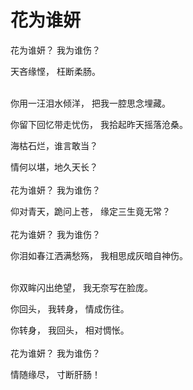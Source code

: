 # 花为谁妍

花为谁妍？ 我为谁伤？&#x20;

天吝缘悭， 枉断柔肠。

\
你用一汪泪水倾洋， 把我一腔思念埋藏。&#x20;

你留下回忆带走忧伤， 我拾起昨天摇落沧桑。&#x20;

海枯石烂，谁言敢当？&#x20;

情何以堪，地久天长？\
\
花为谁妍？ 我为谁伤？&#x20;

仰对青天，跪问上苍， 缘定三生竟无常？ \
\
花为谁妍？ 我为谁伤？&#x20;

你泪如春江洒满愁殇， 我相思成灰暗自神伤。

\
你双眸闪出绝望， 我无奈写在脸庞。&#x20;

你回头， 我转身， 情成伤往。&#x20;

你转身， 我回头， 相对惆怅。\
\
花为谁妍？ 我为谁伤？&#x20;

情随缘尽， 寸断肝肠！
